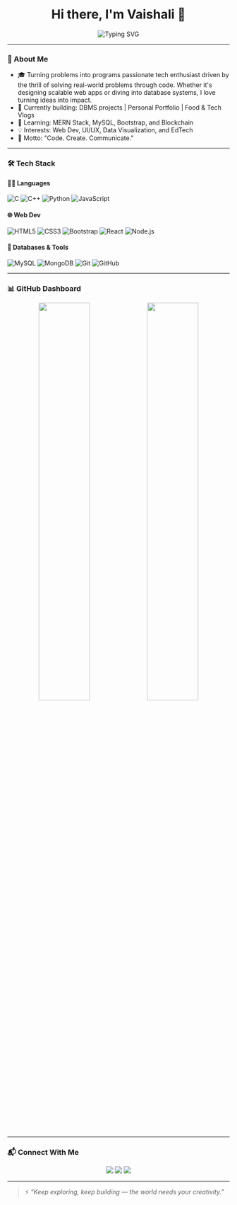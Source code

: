 <h1 align="center">Hi there, I'm Vaishali 👋</h1>

<p align="center">
  <img src="https://readme-typing-svg.herokuapp.com?font=Fira+Code&size=24&duration=4000&pause=1000&color=F7931E&center=true&vCenter=true&width=435&lines=19+y%2Fo+CS+Student;Techie+%7C+Creator+%7C+Dreamer;Learning+MERN+Stack+%26+Blockchain" alt="Typing SVG" />
</p>

---

### 🌟 About Me
- 🎓 Turning problems into programs passionate tech enthusiast driven by the thrill of solving real-world problems through code. Whether it's designing scalable web apps or diving into database systems, I love turning ideas into impact.
- 🔭 Currently building: DBMS projects | Personal Portfolio | Food & Tech Vlogs
- 🌱 Learning: MERN Stack, MySQL, Bootstrap, and Blockchain  
- 💡 Interests: Web Dev, UI/UX, Data Visualization, and EdTech
- 🧠 Motto: "Code. Create. Communicate."

---

### 🛠️ Tech Stack

#### 👩‍💻 Languages
![C](https://img.shields.io/badge/C-00599C?style=for-the-badge&logo=c&logoColor=white)
![C++](https://img.shields.io/badge/C%2B%2B-00599C?style=for-the-badge&logo=c%2B%2B&logoColor=white)
![Python](https://img.shields.io/badge/Python-3776AB?style=for-the-badge&logo=python&logoColor=white)
![JavaScript](https://img.shields.io/badge/JavaScript-333333?style=for-the-badge&logo=javascript)

#### 🌐 Web Dev
![HTML5](https://img.shields.io/badge/HTML5-E34F26?style=for-the-badge&logo=html5)
![CSS3](https://img.shields.io/badge/CSS3-1572B6?style=for-the-badge&logo=css3)
![Bootstrap](https://img.shields.io/badge/Bootstrap-563D7C?style=for-the-badge&logo=bootstrap)
![React](https://img.shields.io/badge/React-20232A?style=for-the-badge&logo=react)
![Node.js](https://img.shields.io/badge/Node.js-339933?style=for-the-badge&logo=nodedotjs)

#### 💾 Databases & Tools
![MySQL](https://img.shields.io/badge/MySQL-4479A1?style=for-the-badge&logo=mysql)
![MongoDB](https://img.shields.io/badge/MongoDB-4EA94B?style=for-the-badge&logo=mongodb)
![Git](https://img.shields.io/badge/Git-F05032?style=for-the-badge&logo=git)
![GitHub](https://img.shields.io/badge/GitHub-181717?style=for-the-badge&logo=github)

---

### 📊 GitHub Dashboard

<p align="center">
  <img src="https://github-readme-stats.vercel.app/api?username=Modiv2005&show_icons=true&theme=radical" width="48%" />
  <img src="https://github-readme-streak-stats.herokuapp.com?user=Modiv2005&theme=radical&hide_border=false" width="48%" />
</p>

---

### 📬 Connect With Me
<p align="center">
  <a href="mailto:yourmail@example.com"><img src="https://img.shields.io/badge/Gmail-D14836?style=for-the-badge&logo=gmail&logoColor=white"></a>
  <a href="https://www.linkedin.com/in/yourprofile"><img src="https://img.shields.io/badge/LinkedIn-blue?style=for-the-badge&logo=linkedin&logoColor=white"></a>
  <a href="https://github.com/Modiv2005"><img src="https://img.shields.io/badge/GitHub-100000?style=for-the-badge&logo=github&logoColor=white"></a>
</p>

---

> ⚡ *“Keep exploring, keep building — the world needs your creativity.”*
